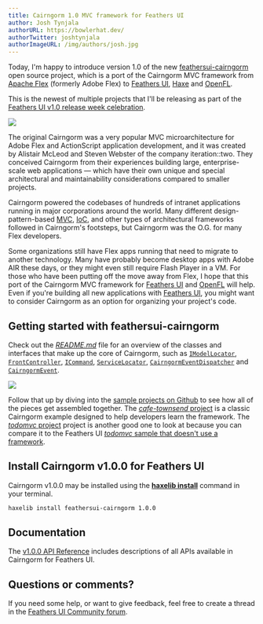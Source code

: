 ```yaml
---
title: Cairngorm 1.0 MVC framework for Feathers UI
author: Josh Tynjala
authorURL: https://bowlerhat.dev/
authorTwitter: joshtynjala
authorImageURL: /img/authors/josh.jpg
---
```


Today, I'm happy to introduce version 1.0 of the new [feathersui-cairngorm](https://github.com/feathersui/feathersui-cairngorm) open source project, which is a port of the Cairngorm MVC framework from [Apache Flex](https://flex.apache.org/) (formerly Adobe Flex) to [Feathers UI](https://feathersui.com/), [Haxe](https://haxe.org/) and [OpenFL](https://openfl.org/).

This is the newest of multiple projects that I'll be releasing as part of the [Feathers UI v1.0 release week celebration](http://feathersui.com/blog/2022/09/01/feathers-ui-version-1-0-haxe-openfl-stable-release/).

![](/blog/img/feathersui-cairngorm-v1.0.0.png)

The original Cairngorm was a very popular MVC microarchitecture for Adobe Flex and ActionScript application development, and it was created by Alistair McLeod and Steven Webster of the company iteration::two. They conceived Cairngorm from their experiences building large, enterprise-scale web applications — which have their own unique and special architectural and maintainability considerations compared to smaller projects.

Cairngorm powered the codebases of hundreds of intranet applications running in major corporations around the world. Many different design-pattern-based [MVC](https://en.wikipedia.org/wiki/Model–view–controller), [IoC](https://en.wikipedia.org/wiki/Inversion_of_control), and other types of architectural frameworks followed in Cairngorm's footsteps, but Cairngorm was the O.G. for many Flex developers.

Some organizations still have Flex apps running that need to migrate to another technology. Many have probably become desktop apps with Adobe AIR these days, or they might even still require Flash Player in a VM. For those who have been putting off the move away from Flex, I hope that this port of the Cairngorm MVC framework for [Feathers UI](https://feathersui.com/) and [OpenFL](https://openfl.org/) will help. Even if you're building all new applications with [Feathers UI](https://feathersui.com/), you might want to consider Cairngorm as an option for organizing your project's code.

## Getting started with feathersui-cairngorm

Check out the [_README.md_](https://github.com/feathersui/feathersui-cairngorm/blob/master/README.md) file for an overview of the classes and interfaces that make up the core of Cairngorm, such as [`IModelLocator`](https://api.feathersui.com/feathersui-cairngorm/current/com/adobe/cairngorm/model/IModelLocator.html), [`FrontController`](https://api.feathersui.com/feathersui-cairngorm/current/com/adobe/cairngorm/control/FrontController.html), [`ICommand`](https://api.feathersui.com/feathersui-cairngorm/current/com/adobe/cairngorm/commands/ICommand.html), [`ServiceLocator`](https://api.feathersui.com/feathersui-cairngorm/current/com/adobe/cairngorm/business/ServiceLocator.html), [`CairngormEventDispatcher`](https://api.feathersui.com/feathersui-cairngorm/current/com/adobe/cairngorm/control/CairngormEventDispatcher.html) and [`CairngormEvent`](https://api.feathersui.com/feathersui-cairngorm/current/com/adobe/cairngorm/control/CairngormEvent.html).

<a href="https://github.com/feathersui/feathersui-cairngorm/tree/master/samples/todomvc" target="_blank"><img src="/blog/img/feathersui-todomvc-sample.png"></a>

Follow that up by diving into the [sample projects on Github](https://github.com/feathersui/feathersui-cairngorm/tree/master/samples) to see how all of the pieces get assembled together. The [_cafe-townsend_ project](https://github.com/feathersui/feathersui-cairngorm/tree/master/samples/cafe-townsend) is a classic Cairngorm example designed to help developers learn the framework. The [_todomvc_ project](https://github.com/feathersui/feathersui-cairngorm/tree/master/samples/todomvc) project is another good one to look at because you can compare it to the Feathers UI [_todomvc_ sample that doesn't use a framework](https://github.com/feathersui/feathersui-openfl/tree/master/samples/todomvc).

## Install Cairngorm v1.0.0 for Feathers UI

Cairngorm v1.0.0 may be installed using the [**haxelib install**](https://lib.haxe.org/documentation/using-haxelib/#install) command in your terminal.

```sh
haxelib install feathersui-cairngorm 1.0.0
```

## Documentation

The [v1.0.0 API Reference](https://api.feathersui.com/feathersui-cairngorm/v1.0.0/) includes descriptions of all APIs available in Cairngorm for Feathers UI.

## Questions or comments?

If you need some help, or want to give feedback, feel free to create a thread in the [Feathers UI Community forum](https://community.feathersui.com/).
